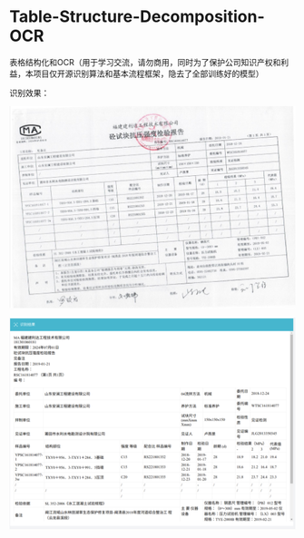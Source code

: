 # Table-Structure-Decomposition-OCR
表格结构化和OCR（用于学习交流，请勿商用，同时为了保护公司知识产权和利益，本项目仅开源识别算法和基本流程框架，隐去了全部训练好的模型）

识别效果：

![0](test_pics/0.jpg)

![1](test_pics/0_res.png)